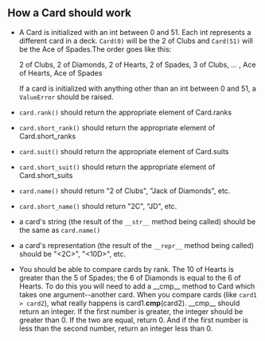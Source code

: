 How a Card should work
----------------------

- A Card is initialized with an int between 0 and 51. Each int represents a 
  different card in a deck. `Card(0)` will be the 2 of Clubs and `Card(51)` will 
  be the Ace of Spades.The order goes like this:

  2 of Clubs, 2 of Diamonds, 2 of Hearts, 2 of Spades, 3 of Clubs, ... , 
  Ace of Hearts, Ace of Spades

  If a card is initialized with anything other than an int between 0 and 51, 
  a `ValueError` should be raised.

- `card.rank()` should return the appropriate element of Card.ranks 
- `card.short_rank()` should return the appropriate element of Card.short_ranks 
- `card.suit()` should return the appropriate element of Card.suits
- `card.short_suit()` should return the appropriate element of Card.short_suits 
- `card.name()` should return "2 of Clubs", "Jack of Diamonds", etc.
- `card.short_name()` should return "2C", "JD", etc.
- a card's string (the result of the `__str__` method being called)
  should be the same as `card.name()`
- a card's representation (the result of the `__repr__` method being called) should 
  be "<2C>", "<10D>", etc.
- You should be able to compare cards by rank. The 10 of Hearts is greater than
  the 5 of Spades; the 6 of Diamonds is equal to the 6 of Hearts. To do this you will
  need to add a \_\_cmp\_\_ method to Card which takes one argument--another card. 
  When you compare cards (like `card1 > card2`), what really happens is 
  card1.__cmp__(card2). \_\_cmp\_\_ should return an integer. If the first 
  number is greater, the integer should be greater than 0. If the two are 
  equal, return 0. And if the first number is less than the second number, 
  return an integer less than 0.

